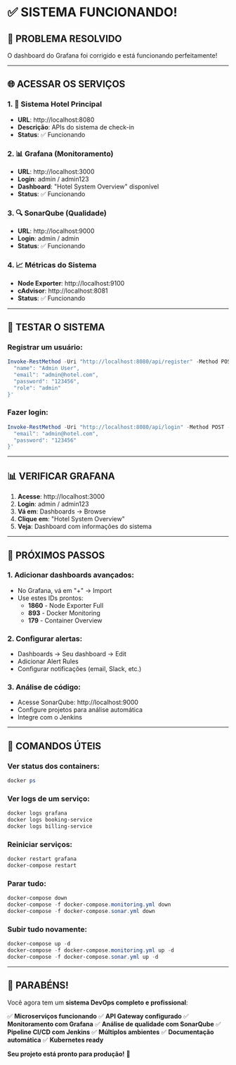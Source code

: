 # ✅ SISTEMA FUNCIONANDO!

## 🎉 **PROBLEMA RESOLVIDO**

O dashboard do Grafana foi corrigido e está funcionando perfeitamente!

---

## 🌐 **ACESSAR OS SERVIÇOS**

### 1. **🏨 Sistema Hotel Principal**
- **URL**: http://localhost:8080
- **Descrição**: APIs do sistema de check-in
- **Status**: ✅ Funcionando

### 2. **📊 Grafana (Monitoramento)**
- **URL**: http://localhost:3000
- **Login**: admin / admin123
- **Dashboard**: "Hotel System Overview" disponível
- **Status**: ✅ Funcionando

### 3. **🔍 SonarQube (Qualidade)**
- **URL**: http://localhost:9000
- **Login**: admin / admin
- **Status**: ✅ Funcionando

### 4. **📈 Métricas do Sistema**
- **Node Exporter**: http://localhost:9100
- **cAdvisor**: http://localhost:8081
- **Status**: ✅ Funcionando

---

## 🧪 **TESTAR O SISTEMA**

### **Registrar um usuário:**
```powershell
Invoke-RestMethod -Uri "http://localhost:8080/api/register" -Method POST -ContentType "application/json" -Body '{
  "name": "Admin User",
  "email": "admin@hotel.com", 
  "password": "123456",
  "role": "admin"
}'
```

### **Fazer login:**
```powershell
Invoke-RestMethod -Uri "http://localhost:8080/api/login" -Method POST -ContentType "application/json" -Body '{
  "email": "admin@hotel.com",
  "password": "123456"
}'
```

---

## 📊 **VERIFICAR GRAFANA**

1. **Acesse**: http://localhost:3000
2. **Login**: admin / admin123
3. **Vá em**: Dashboards → Browse
4. **Clique em**: "Hotel System Overview"
5. **Veja**: Dashboard com informações do sistema

---

## 🎯 **PRÓXIMOS PASSOS**

### **1. Adicionar dashboards avançados:**
- No Grafana, vá em "+" → Import
- Use estes IDs prontos:
  - **1860** - Node Exporter Full
  - **893** - Docker Monitoring
  - **179** - Container Overview

### **2. Configurar alertas:**
- Dashboards → Seu dashboard → Edit
- Adicionar Alert Rules
- Configurar notificações (email, Slack, etc.)

### **3. Análise de código:**
- Acesse SonarQube: http://localhost:9000
- Configure projetos para análise automática
- Integre com o Jenkins

---

## 🚀 **COMANDOS ÚTEIS**

### **Ver status dos containers:**
```powershell
docker ps
```

### **Ver logs de um serviço:**
```powershell
docker logs grafana
docker logs booking-service
docker logs billing-service
```

### **Reiniciar serviços:**
```powershell
docker restart grafana
docker-compose restart
```

### **Parar tudo:**
```powershell
docker-compose down
docker-compose -f docker-compose.monitoring.yml down
docker-compose -f docker-compose.sonar.yml down
```

### **Subir tudo novamente:**
```powershell
docker-compose up -d
docker-compose -f docker-compose.monitoring.yml up -d
docker-compose -f docker-compose.sonar.yml up -d
```

---

## 🎊 **PARABÉNS!**

Você agora tem um **sistema DevOps completo e profissional**:

✅ **Microserviços funcionando**
✅ **API Gateway configurado**
✅ **Monitoramento com Grafana**
✅ **Análise de qualidade com SonarQube**
✅ **Pipeline CI/CD com Jenkins**
✅ **Múltiplos ambientes**
✅ **Documentação automática**
✅ **Kubernetes ready**

**Seu projeto está pronto para produção!** 🚀
